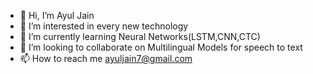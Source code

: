 - 👋 Hi, I’m Ayul Jain
- 👀 I’m interested in every new technology
- 🌱 I’m currently learning Neural Networks(LSTM,CNN,CTC)
- 💞️ I’m looking to collaborate on Multilingual Models for speech to text
- 📫 How to reach me ayuljain7@gmail.com

